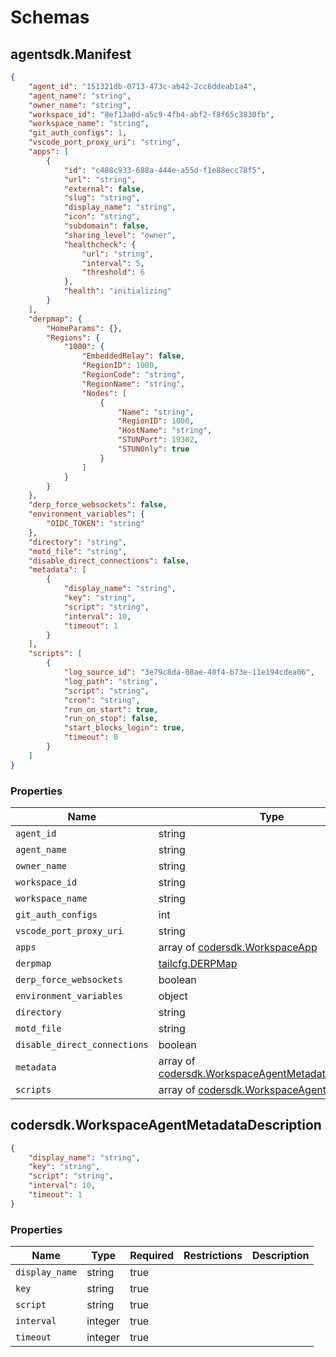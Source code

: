 # Schemas

## agentsdk.Manifest

```json
{
    "agent_id": "151321db-0713-473c-ab42-2cc6ddeab1a4",
    "agent_name": "string",
    "owner_name": "string",
    "workspace_id": "8ef13a0d-a5c9-4fb4-abf2-f8f65c3830fb",
    "workspace_name": "string",
    "git_auth_configs": 1,
    "vscode_port_proxy_uri": "string",
    "apps": [
        {
            "id": "c488c933-688a-444e-a55d-f1e88ecc78f5",
            "url": "string",
            "external": false,
            "slug": "string",
            "display_name": "string",
            "icon": "string",
            "subdomain": false,
            "sharing_level": "owner",
            "healthcheck": {
                "url": "string",
                "interval": 5,
                "threshold": 6
            },
            "health": "initializing"
        }
    ],
    "derpmap": {
        "HomeParams": {},
        "Regions": {
            "1000": {
                "EmbeddedRelay": false,
                "RegionID": 1000,
                "RegionCode": "string",
                "RegionName": "string",
                "Nodes": [
                    {
                        "Name": "string",
                        "RegionID": 1000,
                        "HostName": "string",
                        "STUNPort": 19302,
                        "STUNOnly": true
                    }
                ]
            }
        }
    },
    "derp_force_websockets": false,
    "environment_variables": {
        "OIDC_TOKEN": "string"
    },
    "directory": "string",
    "motd_file": "string",
    "disable_direct_connections": false,
    "metadata": [
        {
            "display_name": "string",
            "key": "string",
            "script": "string",
            "interval": 10,
            "timeout": 1
        }
    ],
    "scripts": [
        {
            "log_source_id": "3e79c8da-08ae-48f4-b73e-11e194cdea06",
            "log_path": "string",
            "script": "string",
            "cron": "string",
            "run_on_start": true,
            "run_on_stop": false,
            "start_blocks_login": true,
            "timeout": 0
        }
    ]
}
```

### Properties

| Name                         | Type                                                                                              | Required | Restrictions | Description |
|------------------------------|---------------------------------------------------------------------------------------------------|----------|--------------|-------------|
| `agent_id`                   | string                                                                                            | true     |              |             |
| `agent_name`                 | string                                                                                            | true     |              |             |
| `owner_name`                 | string                                                                                            | true     |              |             |
| `workspace_id`               | string                                                                                            | true     |              |             |
| `workspace_name`             | string                                                                                            | true     |              |             |
| `git_auth_configs`           | int                                                                                               | true     |              |             |
| `vscode_port_proxy_uri`      | string                                                                                            | true     |              |             |
| `apps`                       | array of [codersdk.WorkspaceApp](../api/schemas.md#codersdkworkspaceapp)                          | true     |              |             |
| `derpmap`                    | [tailcfg.DERPMap](../api/schemas.md#tailcfgderpmap)                                               | true     |              |             |
| `derp_force_websockets`      | boolean                                                                                           | true     |              |             |
| `environment_variables`      | object                                                                                            | true     |              |             |
| `directory`                  | string                                                                                            | true     |              |             |
| `motd_file`                  | string                                                                                            | true     |              |             |
| `disable_direct_connections` | boolean                                                                                           | true     |              |             |
| `metadata`                   | array of [codersdk.WorkspaceAgentMetadataDescription](#codersdkworkspaceagentmetadatadescription) | true     |              |             |
| `scripts`                    | array of [codersdk.WorkspaceAgentScript](../api/schemas.md#codersdkworkspaceagentscript)          | true     |              |             |

## codersdk.WorkspaceAgentMetadataDescription

```json
{
    "display_name": "string",
    "key": "string",
    "script": "string",
    "interval": 10,
    "timeout": 1
}
```

### Properties

| Name           | Type    | Required | Restrictions | Description |
|----------------|---------|----------|--------------|-------------|
| `display_name` | string  | true     |              |             |
| `key`          | string  | true     |              |             |
| `script`       | string  | true     |              |             |
| `interval`     | integer | true     |              |             |
| `timeout`      | integer | true     |              |             |
